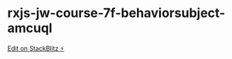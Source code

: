 # rxjs-jw-course-7f-behaviorsubject-amcuql

[Edit on StackBlitz ⚡️](https://stackblitz.com/edit/rxjs-jw-course-7f-behaviorsubject-amcuql)